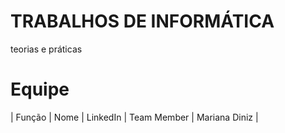 # TRABALHOS DE INFORMÁTICA
teorias e práticas
# Equipe
|    Função     | Nome                                  |                                                                                                                                                      LinkedIn 
| Team Member   | Mariana Diniz              | 
